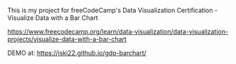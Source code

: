 This is my project for freeCodeCamp's Data Visualization Certification - Visualize Data with a Bar Chart

https://www.freecodecamp.org/learn/data-visualization/data-visualization-projects/visualize-data-with-a-bar-chart 

DEMO at: https://jski22.github.io/gdp-barchart/
